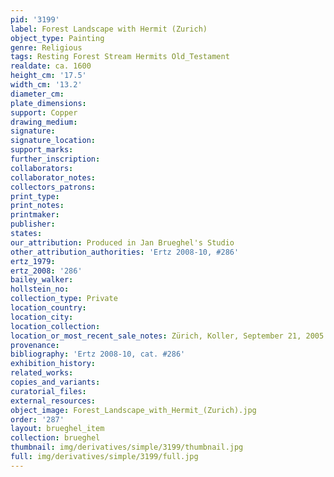 ```yaml
---
pid: '3199'
label: Forest Landscape with Hermit (Zurich)
object_type: Painting
genre: Religious
tags: Resting Forest Stream Hermits Old_Testament
realdate: ca. 1600
height_cm: '17.5'
width_cm: '13.2'
diameter_cm: 
plate_dimensions: 
support: Copper
drawing_medium: 
signature: 
signature_location: 
support_marks: 
further_inscription: 
collaborators: 
collaborator_notes: 
collectors_patrons: 
print_type: 
print_notes: 
printmaker: 
publisher: 
states: 
our_attribution: Produced in Jan Brueghel's Studio
other_attribution_authorities: 'Ertz 2008-10, #286'
ertz_1979: 
ertz_2008: '286'
bailey_walker: 
hollstein_no: 
collection_type: Private
location_country: 
location_city: 
location_collection: 
location_or_most_recent_sale_notes: Zürich, Koller, September 21, 2005
provenance: 
bibliography: 'Ertz 2008-10, cat. #286'
exhibition_history: 
related_works: 
copies_and_variants: 
curatorial_files: 
external_resources: 
object_image: Forest_Landscape_with_Hermit_(Zurich).jpg
order: '287'
layout: brueghel_item
collection: brueghel
thumbnail: img/derivatives/simple/3199/thumbnail.jpg
full: img/derivatives/simple/3199/full.jpg
---
```

